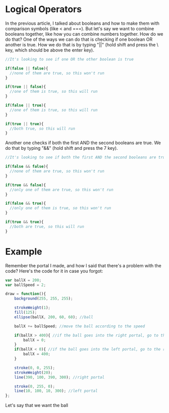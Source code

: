 # Logical Operators
In the previous article, I talked about booleans and how to make them with comparison symbols (like < and ===). But let's say we want to combine booleans together, like how you can combine numbers together. How do we do that? One of the ways we can do that is checking if one boolean OR another is true. How we do that is by typing "||" (hold shift and press the \ key, which should be above the enter key).
```js
//It's looking to see if one OR the other boolean is true

if(false || false){
  //none of them are true, so this won't run
}

if(true || false){
  //one of them is true, so this will run
}

if(false || true){
  //one of them is true, so this will run
}

if(true || true){
  //both true, so this will run
}
```
Another one checks if both the first AND the second booleans are true. We do that by typing "&&" (hold shift and press the 7 key).
```js
//It's looking to see if both the first AND the second booleans are true

if(false && false){
  //none of them are true, so this won't run
}

if(true && false){
  //only one of them are true, so this won't run
}

if(false && true){
  //only one of them is true, so this won't run
}

if(true && true){
  //both are true, so this will run
}
```

# Example
Remember the portal I made, and how I said that there's a problem with the code? Here's the code for it in case you forgot:
```js
var ballX = 200;
var ballSpeed = 2;

draw = function(){
    background(255, 255, 255);

    strokeWeight(1);
    fill(125);
    ellipse(ballX, 200, 60, 60); //ball

    ballX += ballSpeed; //move the ball according to the speed

    if(ballX > 400){ //if the ball goes into the right portal, go to the left portal
        ballX = 0;
    }
    if(ballX < 0){ //if the ball goes into the left portal, go to the right portal
        ballX = 400;
    }

    stroke(0, 0, 255);
    strokeWeight(20);
    line(390, 100, 390, 300); //right portal

    stroke(0, 255, 0);
    line(10, 100, 10, 300); //left portal
};
```
Let's say that we want the ball 
